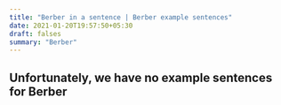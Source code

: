 ```yaml
---
title: "Berber in a sentence | Berber example sentences"
date: 2021-01-20T19:57:50+05:30
draft: falses
summary: "Berber"
---
```

## Unfortunately, we have no example sentences for Berber                 
